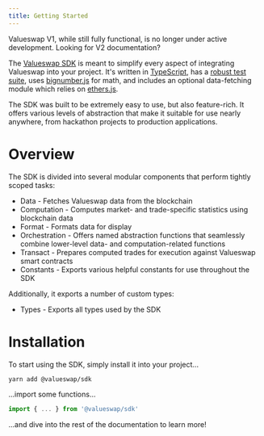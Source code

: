 ```yaml
---
title: Getting Started
---
```


<Info>
  Valueswap V1, while still fully functional, is no longer under active development. Looking for <Link style={{ display: "contents" }} to='/docs/v2/'>V2 documentation</Link>?
</Info>

The [Valueswap SDK](https://github.com/valuenetworklive2021/valueswap-sdk/tree/v1) is meant to simplify every aspect of integrating Valueswap into your project. It's written in [TypeScript](https://www.typescriptlang.org), has a [robust test suite](https://github.com/valuenetworklive2021/valueswap-sdk/tree/v1/src/__tests__), uses [bignumber.js](https://github.com/MikeMcl/bignumber.js) for math, and includes an optional data-fetching module which relies on [ethers.js](https://github.com/ethers-io/ethers.js/).

The SDK was built to be extremely easy to use, but also feature-rich. It offers various levels of abstraction that make it suitable for use nearly anywhere, from hackathon projects to production applications.

# Overview

The SDK is divided into several modular components that perform tightly scoped tasks:

- <Link to='/docs/v1/SDK/data'>Data</Link> - Fetches Valueswap data from the blockchain
- <Link to='/docs/v1/SDK/computation'>Computation</Link> - Computes market- and trade-specific statistics using blockchain data
- <Link to='/docs/v1/SDK/format'>Format</Link> - Formats data for display
- <Link to='/docs/v1/SDK/orchestration'>Orchestration</Link> - Offers named abstraction functions that seamlessly combine lower-level data- and computation-related functions
- <Link to='/docs/v1/SDK/transact'>Transact</Link> - Prepares computed trades for execution against Valueswap smart contracts
- <Link to='/docs/v1/SDK/constants'>Constants</Link> - Exports various helpful constants for use throughout the SDK

Additionally, it exports a number of custom types:

- <Link to='/docs/v1/SDK/types'>Types</Link> - Exports all types used by the SDK

# Installation

To start using the SDK, simply install it into your project...

```bash
yarn add @valueswap/sdk
```

...import some functions...

```javascript
import { ... } from '@valueswap/sdk'
```

...and dive into the rest of the documentation to learn more!
